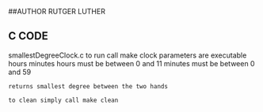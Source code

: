 ##AUTHOR RUTGER LUTHER
## C CODE

smallestDegreeClock.c
	to run call make clock
	parameters are executable hours minutes
	hours must be between 0 and 11 
	minutes must be between 0 and 59
	
	returns smallest degree between the two hands

	to clean simply call make clean
